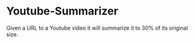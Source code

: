 # Youtube-Summarizer
Given a URL to a Youtube video it will summarize it to 30% of its original size. 
